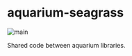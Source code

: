 # aquarium-seagrass

![main](https://github.com/pretore/aquarium-seagrass/actions/workflows/cmake.yml/badge.svg?branch=main)

Shared code between aquarium libraries.

